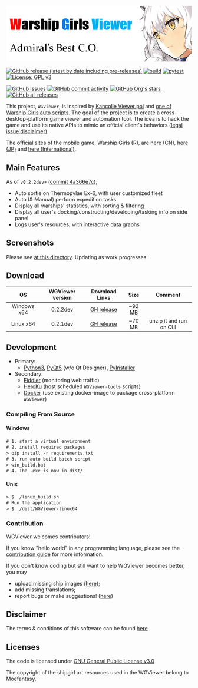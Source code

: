 
![alt text](assets/banner.png "Warship Girls Viewer | WGViewer")

[![GitHub release (latest by date including pre-releases)](https://img.shields.io/github/v/release/WarshipGirls/WGViewer?include_prereleases)](https://github.com/WarshipGirls/WGViewer/releases)
[![build](https://github.com/WarshipGirls/WGViewer/workflows/build/badge.svg)](https://github.com/WarshipGirls/WGViewer/actions?query=workflow%3Abuild)
[![pytest](https://github.com/WarshipGirls/WGViewer/workflows/pytest/badge.svg)](https://github.com/WarshipGirls/WGViewer/actions?query=workflow%3Apytest)
[![License: GPL v3](https://img.shields.io/badge/License-GPLv3-blue.svg)](https://www.gnu.org/licenses/gpl-3.0)

[![GitHub issues](https://img.shields.io/github/issues/WarshipGirls/WGViewer)](https://github.com/WarshipGirls/WGViewer/issues)
[![GitHub commit activity](https://img.shields.io/github/commit-activity/w/WarshipGirls/WGViewer)](https://github.com/WarshipGirls/WGViewer/graphs/contributors)
[![GitHub Org's stars](https://img.shields.io/github/stars/WarshipGirls?style=social)](https://github.com/WarshipGirls/WGViewer)
[![GitHub all releases](https://img.shields.io/github/downloads/WarshipGirls/WGViewer/total)](https://github.com/WarshipGirls/WGViewer/releases)

This project, `WGViewer`, is inspired by [Kancolle Viewer poi][poi] and [one of Warship Girls auto scripts][ProtectorMoe].
The goal of the project is to create a cross-desktop-platform game viewer and automation tool.
The idea is to hack the game and use its native APIs to mimic an official client's behaviors ([legal issue disclaimer](DISCLAIMER.md)).

The official sites of the mobile game, Warship Girls (R), are [here (CN)][CN], [here (JP)][JP] and [here (International)][Intl].

## Main Features

As of `v0.2.2dev+` ([commit 4a366e7c][commit-url]),

- Auto sortie on Thermopylae Ex-6, with user customized fleet
- Auto (& Manual) perform expedition tasks
- Display all warships' statistics, with sorting & filtering
- Display all user's docking/constructing/developing/tasking info on side panel
- Logs user's resources, with interactive data graphs

## Screenshots

Please see [at this directory](screenshots). Updating as work progresses.

## Download

| OS          | WGViewer version | Download Links        | Size   | Comment |
|:-----------:|:----------------:|:---------------------:|:------:|:-------:|
| Windows x64 | 0.2.2dev         | [GH release][d-win]   | ~92 MB |         |
| Linux x64   | 0.2.1dev         | [GH release][d-linux] | ~70 MB | unzip it and run on CLI |

## Development

- Primary:
    - [Python3](https://www.python.org/), [PyQt5](https://doc.qt.io/qtforpython/) (w/o Qt Designer), [PyInstaller](https://www.pyinstaller.org/)
- Secondary:    
    - [Fiddler](https://www.telerik.com/download/fiddler) (monitoring web traffic)
    - [HeroKu](https://www.heroku.com/) (host scheduled `WGViewer-tools` scripts)
    - [Docker](https://www.docker.com/) (use existing docker-image to package cross-platform `WGViewer`)

### Compiling From Source

#### Windows

```
# 1. start a virtual environment
# 2. install required packages
> pip install -r requirements.txt
# 3. run auto build batch script
> win_build.bat
# 4. The .exe is now in dist/
```

#### Unix

```
> $ ./linux_build.sh
# Run the application
> $ ./dist/WGViewer-linux64
```

### Contribution

WGViewer welcomes contributors!

If you know "hello world" in any programming language, please see the [contribution guide](.github/CONTRIBUTING.md) for more information.

If you don't know coding but still want to help WGViewer becomes better, you may
- upload missing ship images ([here](https://github.com/WarshipGirls/WGViewer/issues/43));
- add missing translations;
- report bugs or make suggestions! ([here](https://github.com/WarshipGirls/WGViewer/issues))

## Disclaimer

The terms & conditions of this software can be found [here](DISCLAIMER.md)

## Licenses

The code is licensed under [GNU General Public License v3.0](https://github.com/WarshipGirls/WGViewer/blob/master/LICENSE)

The copyright of the shipgirl art resources used in the WGViewer belong to Moefantasy.

[poi]: https://github.com/poooi/poi
[ProtectorMoe]: https://github.com/ProtectorMoe
[CN]: http://www.jianniang.com/
[JP]: http://ssr.moefantasy.co.jp/
[Intl]: http://www.warshipgirls.com/en/
[commit-url]: https://github.com/WarshipGirls/WGViewer/tree/4a366e7c45a6e0e9e2116e04f94980b7e88b821f

[d-win]: https://github.com/WarshipGirls/WGViewer/releases/download/v0.2.2-dev/WGViewer-win64.zip
[d-linux]: https://github.com/WarshipGirls/WGViewer/releases/download/v0.2.1-dev/WGViewer-linux64.zip
